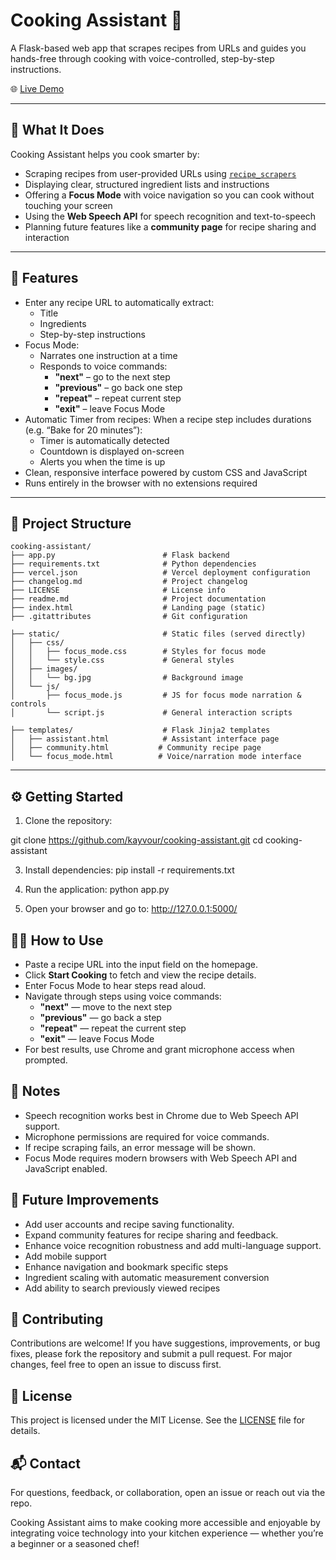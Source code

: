 # Cooking Assistant 🍳

A Flask-based web app that scrapes recipes from URLs and guides you hands-free through cooking with voice-controlled, step-by-step instructions.

🌐 [Live Demo](https://cooking-assistant-phi.vercel.app/)

---

## 📝 What It Does

Cooking Assistant helps you cook smarter by:

- Scraping recipes from user-provided URLs using [`recipe_scrapers`](https://pypi.org/project/recipe-scrapers/)
- Displaying clear, structured ingredient lists and instructions
- Offering a **Focus Mode** with voice navigation so you can cook without touching your screen
- Using the **Web Speech API** for speech recognition and text-to-speech
- Planning future features like a **community page** for recipe sharing and interaction

---

## 🚀 Features

- Enter any recipe URL to automatically extract:
  - Title  
  - Ingredients  
  - Step-by-step instructions
- Focus Mode:
  - Narrates one instruction at a time
  - Responds to voice commands:  
    - **"next"** – go to the next step  
    - **"previous"** – go back one step  
    - **"repeat"** – repeat current step  
    - **"exit"** – leave Focus Mode
- Automatic Timer from recipes: When a recipe step includes durations (e.g. “Bake for 20 minutes”):
   - Timer is automatically detected
   - Countdown is displayed on-screen
   - Alerts you when the time is up
- Clean, responsive interface powered by custom CSS and JavaScript
- Runs entirely in the browser with no extensions required

---

## 📁 Project Structure

```
cooking-assistant/
├── app.py                        # Flask backend
├── requirements.txt              # Python dependencies
├── vercel.json                   # Vercel deployment configuration
├── changelog.md                  # Project changelog
├── LICENSE                       # License info
├── readme.md                     # Project documentation
├── index.html                    # Landing page (static)
├── .gitattributes                # Git configuration

├── static/                       # Static files (served directly)
│   ├── css/
│   │   ├── focus_mode.css        # Styles for focus mode
│   │   └── style.css             # General styles
│   ├── images/
│   │   └── bg.jpg                # Background image
│   └── js/
│       ├── focus_mode.js         # JS for focus mode narration & controls
│       └── script.js             # General interaction scripts

├── templates/                    # Flask Jinja2 templates
│   ├── assistant.html            # Assistant interface page
│   ├── community.html           # Community recipe page
│   └── focus_mode.html          # Voice/narration mode interface

```


---

## ⚙️ Getting Started

1. Clone the repository:

git clone https://github.com/kayvour/cooking-assistant.git
cd cooking-assistant

3. Install dependencies:
pip install -r requirements.txt

4. Run the application:
python app.py

5. Open your browser and go to:
http://127.0.0.1:5000/

## 🧑‍🍳 How to Use

- Paste a recipe URL into the input field on the homepage.
- Click **Start Cooking** to fetch and view the recipe details.
- Enter Focus Mode to hear steps read aloud.
- Navigate through steps using voice commands:  
  - **"next"** — move to the next step  
  - **"previous"** — go back a step  
  - **"repeat"** — repeat the current step  
  - **"exit"** — leave Focus Mode  
- For best results, use Chrome and grant microphone access when prompted.

## 📌 Notes

- Speech recognition works best in Chrome due to Web Speech API support.
- Microphone permissions are required for voice commands.
- If recipe scraping fails, an error message will be shown.
- Focus Mode requires modern browsers with Web Speech API and JavaScript enabled.

## 🔮 Future Improvements

- Add user accounts and recipe saving functionality.
- Expand community features for recipe sharing and feedback.
- Enhance voice recognition robustness and add multi-language support.
- Add mobile support
- Enhance navigation and bookmark specific steps
- Ingredient scaling with automatic measurement conversion
- Add ability to search previously viewed recipes

## 🤝 Contributing

Contributions are welcome! If you have suggestions, improvements, or bug fixes, please fork the repository and submit a pull request. For major changes, feel free to open an issue to discuss first.

## 📄 License

This project is licensed under the MIT License. See the [LICENSE](LICENSE) file for details.

## 📬 Contact

For questions, feedback, or collaboration, open an issue or reach out via the repo.

Cooking Assistant aims to make cooking more accessible and enjoyable by integrating voice technology into your kitchen experience — whether you’re a beginner or a seasoned chef!
